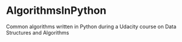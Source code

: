 # AlgorithmsInPython
Common algorithms written in Python during a Udacity course on Data Structures and Algorithms
